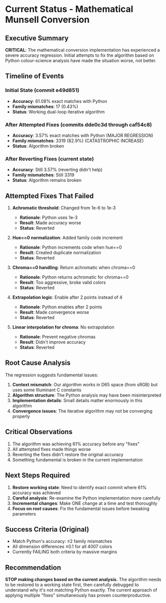 # Current Status - Mathematical Munsell Conversion

## Executive Summary
**CRITICAL**: The mathematical conversion implementation has experienced a severe accuracy regression. Initial attempts to fix the algorithm based on Python colour-science analysis have made the situation worse, not better.

## Timeline of Events

### Initial State (commit e49d851)
- **Accuracy**: 61.08% exact matches with Python
- **Family mismatches**: 17 (0.43%)
- **Status**: Working dual-loop iterative algorithm

### After Attempted Fixes (commits dde0c3d through caf54c8)
- **Accuracy**: 3.57% exact matches with Python (MAJOR REGRESSION)
- **Family mismatches**: 3319 (82.9%) (CATASTROPHIC INCREASE)
- **Status**: Algorithm broken

### After Reverting Fixes (current state)
- **Accuracy**: Still 3.57% (reverting didn't help)
- **Family mismatches**: Still 3319
- **Status**: Algorithm remains broken

## Attempted Fixes That Failed

1. **Achromatic threshold**: Changed from 1e-6 to 1e-3
   - **Rationale**: Python uses 1e-3
   - **Result**: Made accuracy worse
   - **Status**: Reverted

2. **Hue==0 normalization**: Added family code increment
   - **Rationale**: Python increments code when hue==0
   - **Result**: Created duplicate normalization
   - **Status**: Reverted

3. **Chroma==0 handling**: Return achromatic when chroma==0
   - **Rationale**: Python returns achromatic for chroma==0
   - **Result**: Too aggressive, broke valid colors
   - **Status**: Reverted

4. **Extrapolation logic**: Enable after 2 points instead of 4
   - **Rationale**: Python enables after 2 points
   - **Result**: Made convergence worse
   - **Status**: Reverted

5. **Linear interpolation for chroma**: No extrapolation
   - **Rationale**: Prevent negative chromas
   - **Result**: Didn't improve accuracy
   - **Status**: Reverted

## Root Cause Analysis

The regression suggests fundamental issues:

1. **Context mismatch**: Our algorithm works in D65 space (from sRGB) but uses some Illuminant C constants
2. **Algorithm structure**: The Python analysis may have been misinterpreted
3. **Implementation details**: Small details matter enormously in this algorithm
4. **Convergence issues**: The iterative algorithm may not be converging properly

## Critical Observations

1. The algorithm was achieving 61% accuracy before any "fixes"
2. All attempted fixes made things worse
3. Reverting the fixes didn't restore the original accuracy
4. Something fundamental is broken in the current implementation

## Next Steps Required

1. **Restore working state**: Need to identify exact commit where 61% accuracy was achieved
2. **Careful analysis**: Re-examine the Python implementation more carefully
3. **Incremental changes**: Make ONE change at a time and test thoroughly
4. **Focus on root causes**: Fix the fundamental issues before tweaking parameters

## Success Criteria (Original)

- Match Python's accuracy: ≤2 family mismatches
- All dimension differences ≤0.1 for all 4007 colors
- Currently FAILING both criteria by massive margins

## Recommendation

**STOP making changes based on the current analysis.** The algorithm needs to be restored to a working state first, then carefully debugged to understand why it's not matching Python exactly. The current approach of applying multiple "fixes" simultaneously has proven counterproductive.